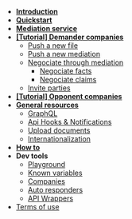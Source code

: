 - [**Introduction**](/#what-is-justicecool)
- [**Quickstart**](quickstart.md)
- [**Mediation service**](/mediation/)
- [**[Tutorial] Demander companies**](/demander/)
  - [Push a new file](/demander/push.md)
  - [Push a new mediation](/demander/push-mediation.md)
  - [Negociate through mediation](/demander/negociation/intro.md)
    - [Negociate facts](/demander/negociation/facts.md)
    - [Negociate claims](/demander/negociation/claims.md)
  - [Invite parties](/demander/invite.md)
- [**[Tutorial] Opponent companies**](/opponent/)
  <!-- - [Explanation: What will be the experience of my opponent ?](/demander/opponent-experience.md) -->
- [**General resources**](/general/)
    - [GraphQL](/general/graphql.md)
    - [Api Hooks & Notifications](/general/hooks.md)
    - [Upload documents](/general/documents.md)
    - [Internationalization](/general/i18n.md)
- [**How to**](/how-to.md)
- **Dev tools**
    - [Playground](playground.md)
    - [Known variables](known-variables.md)
    - [Companies](companies.md)
    - [Auto responders](/auto-responders.md)
    - [API Wrappers](wrappers.md)
- [Terms of use](tos.md)
<!-- - [API bindings](/) -->